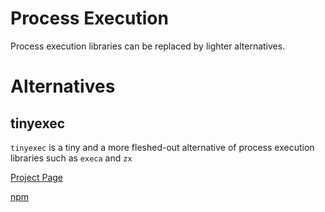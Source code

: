 # Process Execution

Process execution libraries can be replaced by lighter alternatives.

# Alternatives

## tinyexec

`tinyexec` is a tiny and a more fleshed-out alternative of process execution libraries such as `execa` and `zx`

[Project Page](https://github.com/tinylibs/tinyexec)

[npm](https://www.npmjs.com/package/tinyexec)

